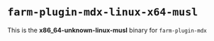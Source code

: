 # `farm-plugin-mdx-linux-x64-musl`

This is the **x86_64-unknown-linux-musl** binary for `farm-plugin-mdx`
